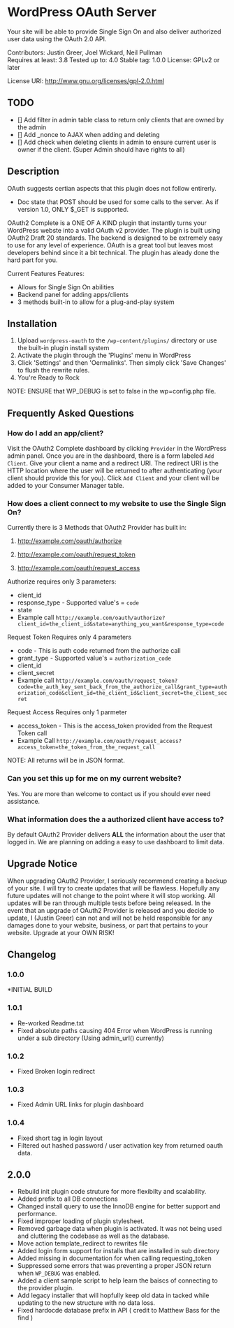 # WordPress OAuth Server

Your site will be able to provide Single Sign On and also deliver authorized user data using the OAuth 2.0 API.

Contributors: Justin Greer, Joel Wickard, Neil Pullman  
Requires at least: 3.8
Tested up to: 4.0 
Stable tag: 1.0.0
License: GPLv2 or later  

License URI: http://www.gnu.org/licenses/gpl-2.0.html


## TODO
- [] Add filter in admin table class to return only clients that are owned by the admin
- [] Add _nonce to AJAX when adding and deleting
- [] Add check when deleting clients in admin to ensure current user is owner if the client. (Super Admin should have rights to all)

## Description

OAuth suggests certian aspects that this plugin does not follow entirerly.
* Doc state that POST should be used for some calls to the server. As if version 1.0, ONLY $_GET is supported.

OAuth2 Complete is a ONE OF A KIND plugin that instantly turns your WordPress webste into a valid OAuth v2 provider. The plugin is built using OAuth2 Draft 20 standards. The backend is designed to be extremely easy to use for any level of experience. OAuth is a great tool but leaves most developers behind since it a bit technical.
The plugin has aleady done the hard part for you.

Current Features Features:

*   Allows for Single Sign On abilities
*   Backend panel for adding apps/clients
* 3 methods built-in to allow for a plug-and-play system

## Installation

1. Upload `wordpress-oauth` to the `/wp-content/plugins/` directory or use the built-in plugin install system
1. Activate the plugin through the 'Plugins' menu in WordPress
1. Click 'Settings' and then 'Oermalinks'. Then simply click 'Save Changes' to flush the rewrite rules.
1. You're Ready to Rock

NOTE: ENSURE that WP_DEBUG is set to false in the wp=config.php file.

## Frequently Asked Questions

### How do I add an app/client?

Visit the OAuth2 Complete dashboard by clicking `Provider` in the WordPress admin panel. Once you are in the dashboard, there is a form labeled `Add Client`. Give your client a name and a redirect URI. The redirect URI is the HTTP location where the user will be returned to after authenticating (your client should provide this for you). Click `Add Client` and your client will be added to your Consumer Manager table.

### How does a client connect to my website to use the Single Sign On?

Currently there is 3 Methods that OAuth2 Provider has built in:

1. http://example.com/oauth/authorize

1. http://example.com/oauth/request_token

1. http://example.com/oauth/request_access

Authorize requires only 3 parameters:

* client_id
* response_type - Supported value's = `code`
* state
* Example call `http://example.com/oauth/authorize?client_id=the_client_id&state=anything_you_want&response_type=code`

Request Token Requires only 4 parameters

* code - This is auth code returned from the authorize call
* grant_type - Supported value's = `authorization_code`
* client_id
* client_secret
* Example call `http://example.com/oauth/request_token?code=the_auth_key_sent_back_from_the_authorize_call&grant_type=authorization_code&client_id=the_client_id&client_secret=the_client_secret`

Request Access Requires only 1 parmeter

* access_token - This is the access_token provided from the Request Token call
* Example Call `http://example.com/oauth/request_access?access_token=the_token_from_the_request_call`


NOTE: All returns will be in JSON format.


### Can you set this up for me on my current website?

Yes. You are more than welcome to contact us if you should ever need assistance.

### What information does the a authorized client have access to?

By default OAuth2 Provider delivers <strong>ALL</strong> the information about the user that logged in. We are planning on adding a easy to use dashboard to limit data.


## Upgrade Notice

When upgrading OAuth2 Provider, I seriously recommend creating a backup of your site. I will try to create updates that will be flawless. Hopefully any future updates will not change to the point where it will stop working. All updates will be ran through multiple tests before being released. In the event that an upgrade of OAuth2 Provider is released and you decide to update, I (Justin Greer) can not and will not be held responsible for any damages done to your website, business, or part that pertains to your website. Upgrade at your OWN RISK!


## Changelog

### 1.0.0
*INITIAL BUILD

### 1.0.1
* Re-worked Readme.txt
* Fixed absolute paths causing 404 Error when WordPress is running under a sub directory (Using admin_url() currently)

### 1.0.2 
* Fixed Broken login redirect

### 1.0.3
* Fixed Admin URL links for plugin dashboard

### 1.0.4
* Fixed short tag in login layout
* Filtered out hashed password / user activation key from returned oauth data.

## 2.0.0
* Rebuild init plugin code struture for more flexibilty and scalability.
* Added prefix to all DB connections
* Changed install query to use the InnoDB engine for better support and performance.
* Fixed improper loading of plugin stylesheet.
* Removed garbage data when plugin is activated. It was not being used and cluttering the codebase as well as the database.
* Move action template_redirect to rewrites file
* Added login form support for installs that are installed in sub directory
* Added missing in documentation for when calling requesting_token
* Suppressed some errors that was preventing a proper JSON return when `WP_DEBUG` was enabled.
* Added a client sample script to help learn the baiscs of connecting to the provider plugin.
* Add legacy installer that will hopfully keep old data in tacked while updating to the new structure with no data loss.
* Fixed hardocde database prefix in API ( credit to Matthew Bass for the find )
